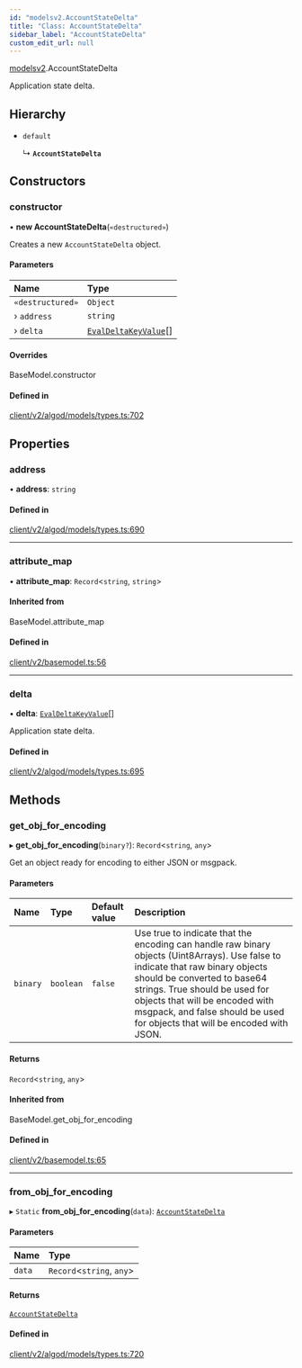 ```yaml
---
id: "modelsv2.AccountStateDelta"
title: "Class: AccountStateDelta"
sidebar_label: "AccountStateDelta"
custom_edit_url: null
---
```


[modelsv2](../namespaces/modelsv2.md).AccountStateDelta

Application state delta.

## Hierarchy

- `default`

  ↳ **`AccountStateDelta`**

## Constructors

### constructor

• **new AccountStateDelta**(`«destructured»`)

Creates a new `AccountStateDelta` object.

#### Parameters

| Name | Type |
| :------ | :------ |
| `«destructured»` | `Object` |
| › `address` | `string` |
| › `delta` | [`EvalDeltaKeyValue`](modelsv2.EvalDeltaKeyValue.md)[] |

#### Overrides

BaseModel.constructor

#### Defined in

[client/v2/algod/models/types.ts:702](https://github.com/joe-p/js-algorand-sdk/blob/6a3021f/src/client/v2/algod/models/types.ts#L702)

## Properties

### address

• **address**: `string`

#### Defined in

[client/v2/algod/models/types.ts:690](https://github.com/joe-p/js-algorand-sdk/blob/6a3021f/src/client/v2/algod/models/types.ts#L690)

___

### attribute\_map

• **attribute\_map**: `Record`<`string`, `string`\>

#### Inherited from

BaseModel.attribute\_map

#### Defined in

[client/v2/basemodel.ts:56](https://github.com/joe-p/js-algorand-sdk/blob/6a3021f/src/client/v2/basemodel.ts#L56)

___

### delta

• **delta**: [`EvalDeltaKeyValue`](modelsv2.EvalDeltaKeyValue.md)[]

Application state delta.

#### Defined in

[client/v2/algod/models/types.ts:695](https://github.com/joe-p/js-algorand-sdk/blob/6a3021f/src/client/v2/algod/models/types.ts#L695)

## Methods

### get\_obj\_for\_encoding

▸ **get_obj_for_encoding**(`binary?`): `Record`<`string`, `any`\>

Get an object ready for encoding to either JSON or msgpack.

#### Parameters

| Name | Type | Default value | Description |
| :------ | :------ | :------ | :------ |
| `binary` | `boolean` | `false` | Use true to indicate that the encoding can handle raw binary objects (Uint8Arrays). Use false to indicate that raw binary objects should be converted to base64 strings. True should be used for objects that will be encoded with msgpack, and false should be used for objects that will be encoded with JSON. |

#### Returns

`Record`<`string`, `any`\>

#### Inherited from

BaseModel.get\_obj\_for\_encoding

#### Defined in

[client/v2/basemodel.ts:65](https://github.com/joe-p/js-algorand-sdk/blob/6a3021f/src/client/v2/basemodel.ts#L65)

___

### from\_obj\_for\_encoding

▸ `Static` **from_obj_for_encoding**(`data`): [`AccountStateDelta`](modelsv2.AccountStateDelta.md)

#### Parameters

| Name | Type |
| :------ | :------ |
| `data` | `Record`<`string`, `any`\> |

#### Returns

[`AccountStateDelta`](modelsv2.AccountStateDelta.md)

#### Defined in

[client/v2/algod/models/types.ts:720](https://github.com/joe-p/js-algorand-sdk/blob/6a3021f/src/client/v2/algod/models/types.ts#L720)
